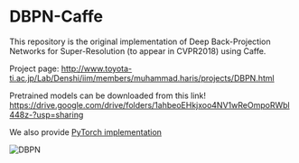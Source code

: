 # DBPN-Caffe
This repository is the original implementation of Deep Back-Projection Networks for Super-Resolution (to appear in CVPR2018) using Caffe.

Project page: http://www.toyota-ti.ac.jp/Lab/Denshi/iim/members/muhammad.haris/projects/DBPN.html

Pretrained models can be downloaded from this link!
https://drive.google.com/drive/folders/1ahbeoEHkjxoo4NV1wReOmpoRWbl448z-?usp=sharing

We also provide [PyTorch implementation](https://github.com/alterzero/DBPN-Pytorch)

![DBPN](http://www.toyota-ti.ac.jp/Lab/Denshi/iim/members/muhammad.haris/projects/DBPN.png)

